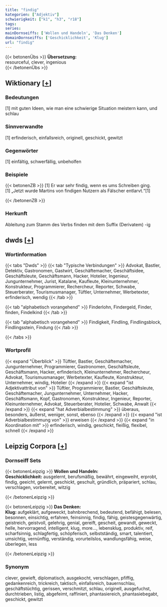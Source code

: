 ```yaml
---
title: "findig"
kategorien: ["Adjektiv"]
schwierigkeit: ["k1", "h3", "r18"]
tags:
series:
mainDornseiffs: ['Wollen und Handeln', 'Das Denken']
domainDornseiffs: ['Geschicklichkeit', 'Klug']
url: "findig"
---
```


{{< betonenÜbs >}}
**Übersetzung:**  
resourceful, clever, ingenious  
{{< /betonenÜbs >}}

## Wiktionary [[+](https://de.wiktionary.org/wiki/findig)]

### Bedeutungen
[1] mit guten Ideen, wie man eine schwierige Situation meistern kann, und schlau  

### Sinnverwandte
[1] erfinderisch, einfallsreich, originell, geschickt, gewitzt  

### Gegenwörter
[1] einfältig, schwerfällig, unbeholfen  

### Beispiele
{{< betonenZB >}}
[1] Er war sehr findig, wenn es ums Schreiben ging.  
[1] „Jetzt wurde Martins von findigen Nutzern als Fälscher entlarvt.“[1]  

{{< /betonenZB >}}
### Herkunft
Ableitung zum Stamm des Verbs finden mit dem Suffix (Derivatem) -ig  



## dwds [[+](https://www.dwds.de/wb/findig)]

### Wortinformation
{{< tabs "Dwds" >}}
{{< tab "Typische Verbindungen" >}}
Advokat, Bastler, Detektiv, Gastronomen, Gastwirt, Geschäftemacher, Geschäftsidee, Geschäftsleute, Geschäftsmann, Hacker, Hotelier, Ingenieur, Jungunternehmer, Jurist, Katalane, Kaufleute, Kleinunternehmer, Konstrukteur, Programmierer, Rechercheur, Reporter, Schwabe, Steuerberater, Tourismusmanager, Tüftler, Unternehmer, Werbetexter, erfinderisch, wendig
{{< /tab >}}

{{< tab "alphabetisch vorangehend" >}}
Finderlohn, Findergeld, Finder, finden, Findelkind
{{< /tab >}}

{{< tab "alphabetisch vorangehend" >}}
Findigkeit, Findling, Findlingsblock, Findlingsstein, Findung
{{< /tab >}}

{{< /tabs >}}

### Wortprofil
{{< expand "Überblick" >}} Tüftler, Bastler, Geschäftemacher, Jungunternehmer, Programmierer, Gastronomen, Geschäftsleute, Geschäftsmann, Hacker, erfinderisch, Kleinunternehmer, Rechercheur, Advokat, Tourismusmanager, Werbetexter, Kaufleute, Konstrukteur, Unternehmer, windig, Hotelier {{< /expand >}}
{{< expand "ist Adjektivattribut von" >}} Tüftler, Programmierer, Bastler, Geschäftsleute, Geschäftemacher, Jungunternehmer, Unternehmer, Hacker, Geschäftsmann, Kopf, Gastronomen, Konstrukteur, Ingenieur, Reporter, Kleinunternehmer, Advokat, Steuerberater, Hotelier, Schwabe, Anwalt {{< /expand >}}
{{< expand "hat Adverbialbestimmung" >}} überaus, besonders, äußerst, weniger, sonst, ebenso {{< /expand >}}
{{< expand "ist Adverbialbestimmung von" >}} erweisen {{< /expand >}}
{{< expand "in Koordination mit" >}} erfinderisch, windig, geschickt, fleißig, flexibel, schnell {{< /expand >}}

## Leipzig Corpora [[+](https://corpora.uni-leipzig.de/en/res?word=findig&corpusId=deu_newscrawl-public_2018)]

### Dornseiff Sets
{{< betonenLeipzig >}}
**Wollen und Handeln:**  
**Geschicklichkeit:** ausgelernt, berufsmäßig, bewährt, eingeweiht, erprobt, findig, geeicht, gelernt, geschickt, geschult, gründlich, präpariert, schlau, verschlagen, vorbereitet, witzig  

{{< /betonenLeipzig >}}


{{< betonenLeipzig >}}
**Das Denken:**  
**Klug:** aufgeklärt, aufgeweckt, bahnbrechend, bedeutend, befähigt, belesen, besonnen, einsichtig, erfahren, feinsinnig, findig, fähig, geistesgegenwärtig, geistreich, geistvoll, gelehrig, genial, gereift, gescheit, gewandt, geweckt, helle, hervorragend, intelligent, klug, more..., lebensklug, produktiv, reif, scharfsinnig, schlagfertig, schöpferisch, selbstständig, smart, talentiert, umsichtig, vernünftig, verständig, vorurteilslos, wandlungsfähig, weise, überlegen, less  

{{< /betonenLeipzig >}}

### Synonym
clever, gewieft, diplomatisch, ausgekocht, verschlagen, pfiffig, gedankenreich, trickreich, taktisch, einfallsreich, bauernschlau, geschäftstüchtig, gerissen, verschmitzt, schlau, originell, ausgefuchst, durchtrieben, listig, abgefeimt, raffiniert, phantasiereich, phantasiebegabt, geschickt, gewitzt

